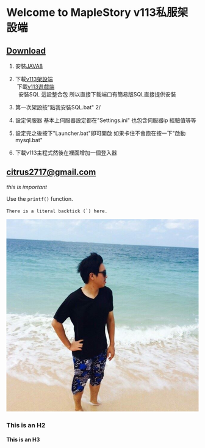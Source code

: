 # Welcome to MapleStory v113私服架設端

## [Download](https://goo.gl/va11Yz "title")
1. 安裝[JAVA8](https://goo.gl/XmoJS2)
2. 下載[v113架設端](https://goo.gl/Q3sGgJ)\
  下載[v113遊戲端](https://goo.gl/WYgPq7)\
   安裝SQL 這設整合包 所以直接下載端口有簡易版SQL直接提供安裝
   
3. 第一次架設按"點我安裝SQL.bat" 2/
4. 設定伺服器 基本上伺服器設定都在"Settings.ini" 也包含伺服器ip 經驗值等等
5. 設定完之後按下"Launcher.bat"即可開啟 如果卡住不會跑在按一下"啟動mysql.bat"
6. 下載v113主程式然後在裡面增加一個登入器
## <citrus2717@gmail.com>
  
  *this is important*
  
  Use the `printf()` function.
  
  ``There is a literal backtick (`) here.``
  
  ![Author](author.jpg)
  

### This is an H2

#### This is an H3
